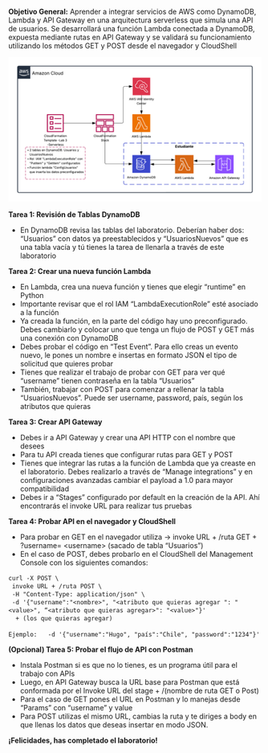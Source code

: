 
**Objetivo General:** Aprender a integrar servicios de AWS como DynamoDB, Lambda y API Gateway en una arquitectura serverless que simula una API de usuarios. Se desarrollará una función Lambda conectada a DynamoDB, expuesta mediante rutas en API Gateway y se validará su funcionamiento utilizando los métodos GET y POST desde el navegador y CloudShell

![Arquitectura AWS](https://raw.githubusercontent.com/iscatalan/ServerlessLab/refs/heads/main/Arquitectura%20Serverless1.png)


 
**Tarea 1: Revisión de Tablas DynamoDB**

- En DynamoDB revisa las tablas del laboratorio. Deberían haber dos: “Usuarios” con datos ya preestablecidos y “UsuariosNuevos” que es una tabla vacía y tú tienes la tarea de llenarla a través de este laboratorio

**Tarea 2: Crear una nueva función Lambda**

- En Lambda, crea una nueva función y tienes que elegir “runtime” en Python
- Importante revisar que el rol IAM “LambdaExecutionRole” esté asociado a la función
- Ya creada la función, en la parte del código hay uno preconfigurado. Debes cambiarlo y colocar uno que tenga un flujo de POST y GET más una conexión con DynamoDB
- Debes probar el código en “Test Event”. Para ello creas un evento nuevo, le pones un nombre e insertas en formato JSON el tipo de solicitud que quieres probar
- Tienes que realizar el trabajo de probar con GET para ver qué “username” tienen contraseña en la tabla “Usuarios”
- También, trabajar con POST para comenzar a rellenar la tabla “UsuariosNuevos”. Puede ser username, password, país, según los atributos que quieras

**Tarea 3: Crear API Gateway**
- Debes ir a API Gateway y crear una API HTTP con el nombre que desees 
- Para tu API creada tienes que configurar rutas para GET y POST
- Tienes que integrar las rutas a la función de Lambda que ya creaste en el laboratorio. Debes realizarlo a través de “Manage integrations” y en configuraciones avanzadas cambiar el payload a 1.0 para mayor compatibilidad
- Debes ir a “Stages” configurado por default en la creación de la API. Ahí encontrarás el invoke URL para realizar tus pruebas

**Tarea 4: Probar API en el navegador y CloudShell**
 
- Para probar en GET en el navegador utiliza → invoke URL + /ruta GET + ?username=  &lt;username&gt; (sacado de tabla “Usuarios”)
- En el caso de POST, debes probarlo en el CloudShell del Management Console con los siguientes comandos:
```bash~
curl -X POST \
 invoke URL + /ruta POST \ 
 -H "Content-Type: application/json" \
 -d '{"username":"<nombre>", "<atributo que quieras agregar ": "<value>", “<atributo que quieras agregar>": "<value>"}'  
  + (los que quieras agregar) 
 
Ejemplo:   -d '{"username":"Hugo", "país":"Chile", "password":"1234"}' 
```

**(Opcional) Tarea 5: Probar el flujo de API con Postman**

- Instala Postman si es que no lo tienes, es un programa útil para el trabajo con APIs
- Luego, en API Gateway busca la URL base para Postman que está conformada por el Invoke URL del stage + /(nombre de ruta GET o Post) 
- Para el caso de GET pones el URL en Postman y lo manejas desde “Params” con “username” y value 
- Para POST utilizas el mismo URL, cambias la ruta y te diriges a body en que llenas los datos que deseas insertar en modo JSON. 

**¡Felicidades, has completado el laboratorio!**
